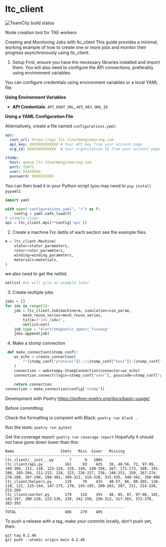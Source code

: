 # ltc_client
![TeamCity build status](https://build.tinarmengineering.com/app/rest/builds/buildType:id:LonelyToolCult_LtcClientModule/statusIcon.svg)

Node creation tool for TAE workers

Creating and Monitoring Jobs with ltc_client
This guide provides a minimal, working example of how to create one or more jobs and monitor their progress asynchronously using ltc_client.

1. Setup
First, ensure you have the necessary libraries installed and import them. You will also need to configure the API connections, preferably using environment variables.

You can configure credentials using environment variables or a local YAML file.

**Using Environment Variables**

*   **API Credentials**: `API_ROOT_URL`, `API_KEY`, `ORG_ID`

**Using a YAML Configuration File**

Alternatively, create a file named `configurations.yaml`:
```yaml
api:
  root_url: https://api.ltc.tinarmengineering.com
  api_key: XXXXXXXXXXXXX # Your API key from your account page
  org_id: XXXXXXXXXXXXX  # Your organization ID from your account page

stomp:
  host: queue.ltc.tinarmengineering.com
  port: 15671
  user: XXXXXXXX
  password: XXXXXXXXXX
```

You can then load it in your Python script (you may need to `pip install pyyaml`):
```python
import yaml

with open("configurations.yaml", "r") as f:
    config = yaml.safe_load(f)
# example usage
api = ltc_client.Api(**config['api'])
```

2. Create a machine
For detils of each section see the example files.
```python
m = ltc_client.Machine(
    stator=stator_parameters,
    rotor=rotor_parameters,
    winding=winding_parameters,
    materials=materials,
)
```
we also need to get the netlist.
```python
netlist #we will give an example later
```

3. Create multiple jobs
```python
jobs = []
for idx in range(3):
    job = ltc_client.Job(machine=m, simulation=sim_param,  
        mesh_reuse_series=mesh_reuse_series,
        title=f"Job_{idx}",
        netlist=net)
    job.type = "electromagnetic_spmarc_fscwseg"
    jobs.append(job)
```

 4. Make a stomp connection
```python
 def make_connection(stomp_conf):
    ws_echo = create_connection(
        f"{stomp_conf["protocol"]}://{stomp_conf["host"]}:{stomp_conf["port"]}/ws"
    )
    connection = webstompy.StompConnection(connector=ws_echo)
    connection.connect(login=stomp_conf["user"], passcode=stomp_conf["password"])
    
    return connection
connection = make_connection(config["stomp"])
```


Development with Poetry https://python-poetry.org/docs/basic-usage/

Before committing:

Check the formatting is compient with Black:
`poetry run black .`

Run the tests:
`poetry run pytest`

Get the coverage report:
`poetry run coverage report`
Hopefully it should not have gone down lower than this:
```
Name                     Stmts   Miss  Cover   Missing
------------------------------------------------------
ltc_client/__init__.py       7      0   100%
ltc_client/api.py          161     93    42%   38, 48-56, 72, 97-99, 104-106, 112, 118, 123-124, 128, 144, 149-156, 167, 171-173, 180, 191-200, 203-204, 211-212, 218, 223, 226-227, 236, 248-251, 259, 267-274, 278-280, 287-290, 298-301, 309-312, 319-328, 331-335, 340-342, 350-406
ltc_client/helpers.py      119     70    41%   48-57, 86, 89-105, 110-118, 121, 125-144, 147-175, 178, 193-195, 200-203, 207, 211, 214-228, 253-269
ltc_client/worker.py       179    116    35%   48, 85, 87, 97-98, 101, 142-197, 200-220, 223-236, 239, 242-250, 256-313, 317-365, 372-378, 382-393
------------------------------------------------------
TOTAL                      466    279    40%
```
To push a release with a tag, 
make your commits locally, don't push yet, then:
```
git tag 0.2.46
git push --atomic origin main 0.2.46
```
